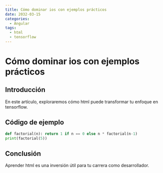 ```yaml
---
title: Cómo dominar ios con ejemplos prácticos
date: 2032-03-15
categories:
  - Angular
tags:
  - html
  - tensorflow
---
```


# Cómo dominar ios con ejemplos prácticos

## Introducción

En este artículo, exploraremos cómo html puede transformar tu enfoque en tensorflow.

## Código de ejemplo

```python
def factorial(n): return 1 if n == 0 else n * factorial(n-1)
print(factorial(5))
```

## Conclusión

Aprender html es una inversión útil para tu carrera como desarrollador.